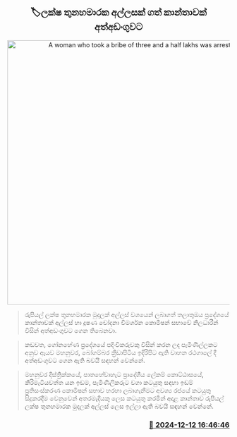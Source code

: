 <p align='center'><b><h2 align='center' title='A woman who took a bribe of three and a half lakhs was arrested'>🏷ලක්ෂ තුනහමාරක අල්ලසක් ගත් කාන්තාවක් අත්අඩංගුවට</h2></b></p>
<p align='center'><img src='https://helakuru.sgp1.cdn.digitaloceanspaces.com/esana/images/lib/arrested2[1].jpg' width='600' alt='A woman who took a bribe of three and a half lakhs was arrested'></p>

> රුපියල් ලක්ෂ තුනහමාරක මුදලක් අල්ලස් වශයෙන් ලබාගත් තලාතුඔය ප්‍රදේශයේ කාන්තාවක් අල්ලස් හා දූෂණ චෝදනා විමර්ශන කොමිෂන් සභාවේ නිලධාරීන් විසින් අත්අඩංගුවට ගෙන තිබෙනවා.

> කඩවත, ගෝනහේණ ප්‍රදේශයේ පදිංචිකරුවකු විසින් කරන ලද පැමිණිල්ලකට අනුව ඇයව මහනුවර, බෝගම්බර ක්‍රීඩාපිටිය ඉදිරිපිට ඇති වාහන රථගාලේ දී අත්අඩංගුවට ගෙන ඇති බවයි සඳහන් වෙන්නේ.

> මහනුවර දිස්ත්‍රික්කයේ, පාතහේවාහැට ප්‍රාදේශීය ලේකම් කොට්ඨාසයේ, කිරිමැටියවත්ත යන ඉඩම, පැමිණිලිකරුට වගා කටයුතු සඳහා ඉඩම් ප්‍රතිසංස්කරණ කොමිෂන් සභාව හරහා ලබාගැනීමට අවශ්‍ය රජයේ කටයුතු සිදුකරදීම වෙනුවෙන් අතරමැදියකු ලෙස කටයුතු කරමින් අදාළ කාන්තාව රුපියල් ලක්ෂ තුනහමාරක මුදලක් අල්ලස් ලෙස ඉල්ලා ඇති බවයි සඳහන් වෙන්නේ.



<h3 align='right'><a href='https://www.helakuru.lk/esana/p/105864/'>📅 2024-12-12 16:46:46</a></h3>
